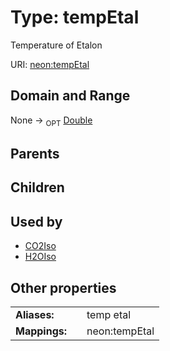 
# Type: tempEtal


Temperature of Etalon

URI: [neon:tempEtal](https://data.neonscience.org/tempEtal)


## Domain and Range

None ->  <sub>OPT</sub> [Double](types/Double.md)

## Parents


## Children


## Used by

 * [CO2Iso](CO2Iso.md)
 * [H2OIso](H2OIso.md)

## Other properties

|  |  |  |
| --- | --- | --- |
| **Aliases:** | | temp etal |
| **Mappings:** | | neon:tempEtal |

